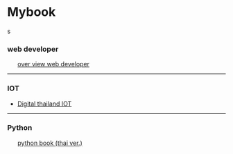 # Mybook
s
<h3>web developer</h3>
	<ul>
		<il><a href="https://coggle.it/diagram/Vz9LvW8byvN0I38x">over view web developer</a></il>	
	</ul>
<hr>
<h3>IOT</h3>
	<ul>
		<li><a href="https://github.com/digitalthailand/course-iot-ml-dl">Digital thailand IOT</a></li>
	</ul>
<hr>
<h3>Python</h3>
	<ul>
		<il><a href="https://drive.google.com/file/d/0B4LxMIy0CBiWeHM5cFpQMXpzOFE/view?usp=sharing">python book (thai ver.)</il>
	</ul>


